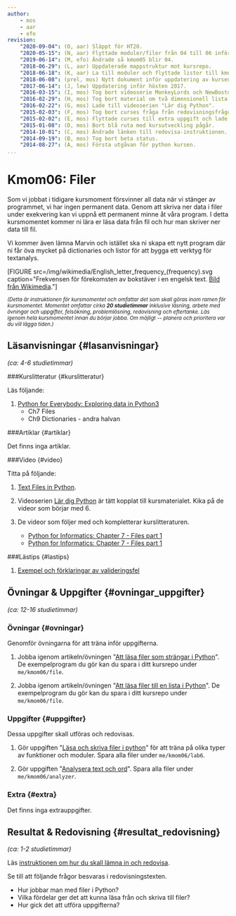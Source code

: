 ```yaml
---
author:
    - mos
    - aar
    - efo
revision:
    "2020-09-04": (O, aar) Släppt för HT20.
    "2020-05-15": (N, aar) Flyttade moduler/filer från 04 till 06 inför V3 HT20.
    "2019-06-14": (M, efo) Ändrade så kmom05 blir 04.
    "2018-06-29": (L, aar) Uppdaterade mappstruktur mot kursrepo.
    "2018-06-18": (K, aar) La till moduler och flyttade listor till kmom05.
    "2018-06-08": (prel, mos) Nytt dokument inför uppdatering av kursen.
    "2017-06-14": (J, lew) Uppdatering inför hösten 2017.
    "2016-03-15": (I, mos) Tog bort videoserie MonkeyLords och NewBoston.
    "2016-02-29": (H, mos) Tog bort material om två dimensionell lista och lade till övning "Kom igång med datatypen lista i Python".
    "2016-02-22": (G, mos) Lade till videoserien "Lär dig Python".
    "2015-02-03": (F, mos) Tog bort curses fråga från redovisningsfrågorna.
    "2015-02-02": (E, mos) Flyttade curses till extra uppgift och lade till ny uppgift med Marvin inventarier.
    "2015-01-08": (D, mos) Bort blå ruta med kursutveckling pågår.
    "2014-10-01": (C, mos) Ändrade länken till redovisa-instruktionen.
    "2014-09-19": (B, mos) Tog bort beta status.
    "2014-08-27": (A, mos) Första utgåvan för python kursen.
...
```

Kmom06: Filer
==================================

Som vi jobbat i tidigare kursmoment försvinner all data när vi stänger av programmet, vi har ingen permanent data. Genom att skriva ner data i filer under exekvering kan vi uppnå ett permanent minne åt våra program. I detta kursmomentet kommer ni lära er läsa data från fil och hur man skriver ner data till fil.

Vi kommer även lämna Marvin och istället ska ni skapa ett nytt program där ni får öva mycket på dictionaries och listor för att bygga ett verktyg för textanalys.

[FIGURE src=/img/wikimedia/English_letter_frequency_(frequency).svg caption="Frekvensen för förekomsten av bokstäver i en engelsk text. [Bild från Wikimedia](https://en.wikipedia.org/wiki/Letter_frequency#mediaviewer/File:English_letter_frequency_(frequency).svg)."]

<small><i>(Detta är instruktionen för kursmomentet och omfattar det som skall göras inom ramen för kursmomentet. Momentet omfattar cirka **20 studietimmar** inklusive läsning, arbete med övningar och uppgifter, felsökning, problemlösning, redovisning och eftertanke. Läs igenom hela kursmomentet innan du börjar jobba. Om möjligt -- planera och prioritera var du vill lägga tiden.)</i></small>



Läsanvisningar  {#lasanvisningar}
---------------------------------

*(ca: 4-6 studietimmar)*


###Kurslitteratur  {#kurslitteratur}

Läs följande:

1. [Python for Everybody: Exploring data in Python3](kunskap/boken-python-for-everybody-exploring-data-using-python3)
    * Ch7 Files
    * Ch9 Dictionaries - andra halvan



###Artiklar {#artiklar}

Det finns inga artiklar.



###Video  {#video}

Titta på följande:

1. [Text Files in Python](https://www.youtube.com/watch?v=4mX0uPQFLDU).

2. Videoserien [Lär dig Python](https://www.youtube.com/playlist?list=PLKtP9l5q3ce93pTlN_dnDpsTwGLCXJEpd) är tätt kopplat till kursmaterialet. Kika på de videor som börjar med 6.

3. De videor som följer med och kompletterar kurslitteraturen.

    * [Python for Informatics: Chapter 7 - Files part 1](https://youtu.be/9KJ-XeQ6ZlI?list=PLlRFEj9H3Oj7Bp8-DfGpfAfDBiblRfl5p)
    * [Python for Informatics: Chapter 7 - Files part 1](https://youtu.be/0t4rvnySKR4?list=PLlRFEj9H3Oj7Bp8-DfGpfAfDBiblRfl5p)
    <!-- * [Python for Informatics: Chapter 8 - Lists](https://www.youtube.com/watch?v=nO8eU3uts0o) -->



###Lästips {#lastips}

1. [Exempel och förklaringar av valideringsfel](https://github.com/dbwebb-se/python/issues/46)



Övningar & Uppgifter  {#ovningar_uppgifter}
-------------------------------------------

*(ca: 12-16 studietimmar)*



### Övningar {#ovningar}

Genomför övningarna för att träna inför uppgifterna.


1. Jobba igenom artikeln/övningen "[Att läsa filer som strängar i Python](kunskap/att-lasa-filer-i-python-strings-v2)". De exempelprogram du gör kan du spara i ditt kursrepo under `me/kmom06/file`.

1. Jobba igenom artikeln/övningen "[Att läsa filer till en lista i Python](kunskap/att-lasa-filer-i-python-v2)". De exempelprogram du gör kan du spara i ditt kursrepo under `me/kmom06/file`.


### Uppgifter {#uppgifter}

Dessa uppgifter skall utföras och redovisas.

1. Gör uppgiften "[Läsa och skriva filer i python](uppgift/lasa-skriva-filer-i-python)" för att träna på olika typer av funktioner och moduler. Spara alla filer under `me/kmom06/lab6`.

1. Gör uppgiften "[Analysera text och ord](uppgift/analysera-text-och-ord-v3)". Spara alla filer under `me/kmom06/analyzer`.




### Extra {#extra}

Det finns inga extrauppgifter.



Resultat & Redovisning  {#resultat_redovisning}
-----------------------------------------------

*(ca: 1-2 studietimmar)*

Läs [instruktionen om hur du skall lämna in och redovisa](./../redovisa).

Se till att följande frågor besvaras i redovisningstexten.

* Hur jobbar man med filer i Python?
* Vilka fördelar ger det att kunna läsa från och skriva till filer?
* Hur gick det att utföra uppgifterna?
